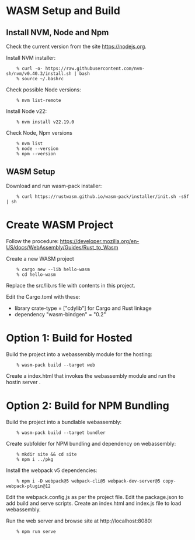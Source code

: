 # WASM Setup and Build

## Install NVM, Node and Npm
Check the current version from the site https://nodejs.org.

Install NVM installer:
```
	% curl -o- https://raw.githubusercontent.com/nvm-sh/nvm/v0.40.3/install.sh | bash
	% source ~/.bashrc
```

Check possible Node versions:
```
	% nvm list-remote
```

Install Node v22:
```
	% nvm install v22.19.0
```

Check Node, Npm versions
```
	% nvm list
	% node --version
	% npm --version
```

## WASM Setup
Download and run wasm-pack installer:
```
	% curl https://rustwasm.github.io/wasm-pack/installer/init.sh -sSf | sh
```

# Create WASM Project
Follow the procedure: https://developer.mozilla.org/en-US/docs/WebAssembly/Guides/Rust_to_Wasm

Create a new WASM project
```
    % cargo new --lib hello-wasm
    % cd hello-wasm
```

Replace the src/lib.rs file with contents in this project.

Edit the Cargo.toml with these:
- library crate-type = ["cdylib"] for Cargo and Rust linkage
- dependency "wasm-bindgen" = "0.2"

# Option 1: Build for Hosted
Build the project into a webassembly module for the hosting:
```
    % wasm-pack build --target web
```

Create a index.html that invokes the webassembly module and run the hostin server .

# Option 2: Build for NPM Bundling
Build the project into a bundlable webassembly:
```
    % wasm-pack build --target bundler
```

Create subfolder for NPM bundling and dependency on webassembly:
```
    % mkdir site && cd site
    % npm i ../pkg
```

Install the webpack v5 dependencies:
```
    % npm i -D webpack@5 webpack-cli@5 webpack-dev-server@5 copy-webpack-plugin@12
```

Edit the webpack.config,js as per the project file.
Edit the package.json to add build and serve scripts.
Create an index.html and index.js file to load webassembly.

Run the web server and browse site at http://localhost:8080:
```
    % npm run serve
```
